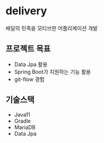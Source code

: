 # delivery

배달의 민족을 모티브한 어플리케이션 개발

## 프로젝트 목표
- Data Jpa 활용
- Spring Boot가 지원하는 기능 활용
- git-flow 경험


## 기술스택
- Java11
- Gradle
- MariaDB
- Data Jpa
